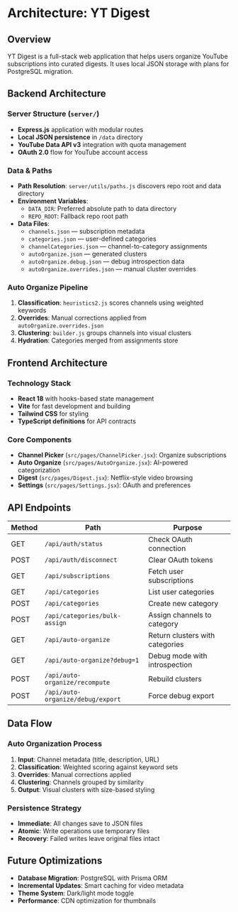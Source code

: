 # Architecture: YT Digest

## Overview
YT Digest is a full-stack web application that helps users organize YouTube subscriptions into curated digests. It uses local JSON storage with plans for PostgreSQL migration.

## Backend Architecture

### Server Structure (`server/`)
- **Express.js** application with modular routes
- **Local JSON persistence** in `/data` directory
- **YouTube Data API v3** integration with quota management
- **OAuth 2.0** flow for YouTube account access

### Data & Paths
- **Path Resolution**: `server/utils/paths.js` discovers repo root and data directory
- **Environment Variables**:
  - `DATA_DIR`: Preferred absolute path to data directory
  - `REPO_ROOT`: Fallback repo root path
- **Data Files**:
  - `channels.json` — subscription metadata
  - `categories.json` — user-defined categories
  - `channelCategories.json` — channel-to-category assignments
  - `autoOrganize.json` — generated clusters
  - `autoOrganize.debug.json` — debug introspection data
  - `autoOrganize.overrides.json` — manual cluster overrides

### Auto Organize Pipeline
1. **Classification**: `heuristics2.js` scores channels using weighted keywords
2. **Overrides**: Manual corrections applied from `autoOrganize.overrides.json`
3. **Clustering**: `builder.js` groups channels into visual clusters
4. **Hydration**: Categories merged from assignments store

## Frontend Architecture

### Technology Stack
- **React 18** with hooks-based state management
- **Vite** for fast development and building
- **Tailwind CSS** for styling
- **TypeScript definitions** for API contracts

### Core Components
- **Channel Picker** (`src/pages/ChannelPicker.jsx`): Organize subscriptions
- **Auto Organize** (`src/pages/AutoOrganize.jsx`): AI-powered categorization
- **Digest** (`src/pages/Digest.jsx`): Netflix-style video browsing
- **Settings** (`src/pages/Settings.jsx`): OAuth and preferences

## API Endpoints

| Method | Path | Purpose |
|--------|------|---------|
| GET | `/api/auth/status` | Check OAuth connection |
| POST | `/api/auth/disconnect` | Clear OAuth tokens |
| GET | `/api/subscriptions` | Fetch user subscriptions |
| GET | `/api/categories` | List user categories |
| POST | `/api/categories` | Create new category |
| POST | `/api/categories/bulk-assign` | Assign channels to category |
| GET | `/api/auto-organize` | Return clusters with categories |
| GET | `/api/auto-organize?debug=1` | Debug mode with introspection |
| POST | `/api/auto-organize/recompute` | Rebuild clusters |
| POST | `/api/auto-organize/debug/export` | Force debug export |

## Data Flow

### Auto Organization Process
1. **Input**: Channel metadata (title, description, URL)
2. **Classification**: Weighted scoring against keyword sets
3. **Overrides**: Manual corrections applied
4. **Clustering**: Channels grouped by similarity
5. **Output**: Visual clusters with size-based styling

### Persistence Strategy
- **Immediate**: All changes save to JSON files
- **Atomic**: Write operations use temporary files
- **Recovery**: Failed writes leave original files intact

## Future Optimizations
- **Database Migration**: PostgreSQL with Prisma ORM
- **Incremental Updates**: Smart caching for video metadata
- **Theme System**: Dark/light mode toggle
- **Performance**: CDN optimization for thumbnails
